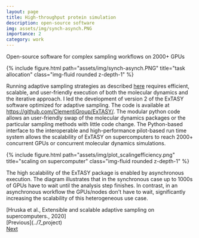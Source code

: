 ```yaml
---
layout: page
title: High-throughput protein simulation
description: open-source software 
img: assets/img/synch-asynch.PNG
importance: 2
category: work
---
```

Open-source software for complex sampling workflows on 2000+ GPUs
<div class="row justify-content-sm-center">
    <div class="col-sm-10 mt-3 mt-md-0">
        {% include figure.html path="assets/img/synch-asynch.PNG" title="task allocation" class="img-fluid rounded z-depth-1" %}
    </div>
</div>

Running adaptive sampling strategies as described [here](../6_project) requires efficient, scalable, and user-friendly execution of both the molecular dynamics and the iterative approach. I led the development of version 2 of the ExTASY software optimized for adaptive sampling. The code is available at <a href="https://github.com/ClementiGroup/ExTASY/">https://github.com/ClementiGroup/ExTASY/</a>. The modular python code allows an user-friendly swap of the molecular dynamics packages or the particular sampling methods with little code change. The Python-based interface to the interoperable and high-performance pilot-based run time system allows the scalability of ExTASY on supercomputers to reach 2000+ concurrent GPUs or concurrent molecular dynamics simulations.  


<div class="row justify-content-sm-center">
    <div class="col-sm-6 mt-3 mt-md-0">
        {% include figure.html path="assets/img/plot_scalingefficiency.png" title="scaling on supercomputer" class="img-fluid rounded z-depth-1" %}
    </div>
</div>

The high scalability of the ExTASY package is enabled by asynchronous execution. The diagram illustrates that in the synchronous case up to 1000s of GPUs have to wait until the analysis step finishes. In contrast, in an asynchronous workflow the GPUs/nodes don't have to wait, significantly increasing the scalability of this heterogeneous use case. 
<div class="caption"> [Hruska et al., Extensible and scalable adaptive sampling on supercomputers., 2020]
</div>
[Previous](../7_project) <div class="right"><a href="../9_project">Next</a></div>
